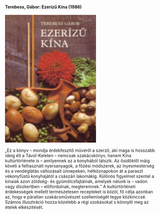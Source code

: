 #### <a name="id_973">Terebess, Gábor: Ezerízű Kína (1986)</a>
<img src="https://github.com/BercziSandor/calibre_lib/raw/main/Terebess%2C%20Gabor/Ezerizu%20Kina%20%28973%29/cover.jpg" alt="cover" width="300"/>

<p class="description">„Ez a könyv – mondja érdekfeszítő művéről a szerző, aki maga is hosszabb ideig élt a Távol-Keleten – nemcsak szakácskönyv, hanem Kína kultúrtörténete is – amilyennek az a konyhából látszik. Az ősidőktől máig követi a felhasznált nyersanyagok, a főzési módszerek, az ínyesmesterség és a vendéglátás változásait ünnepeken, hétköznapokon át a paraszt vékonyfüstű konyhájától a császári lakomákig. Különös figyelmet szentel a kínaiak azon zöldség- és gyümölcsfajtáinak, amelyek nálunk is – vadon vagy díszkertben – előfordulnak, megteremnek.” A kultúrtörténeti érdekességek mellett természetesen recepteket is közöl, fő célja azonban az, hogy e páratlan szakácsművészet szellemiségét tegye közkinccsé. Számos illusztráció hozza közelebb a régi szokásokat s könnyíti meg az ételek elkészítését.</p>

